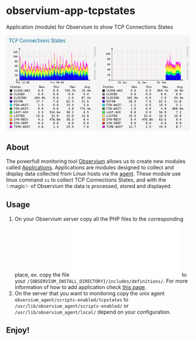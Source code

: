 # observium-app-tcpstates
Application (module) for Observium to show TCP Connections States

![](screen-preview.png)

## About
The powerfull monitoring tool [Observium](https://www.observium.org/) allows us to create new modules called [Applications](https://docs.observium.org/apps/). Applications are modules designed to collect and display data collected from Linux hosts via the [agent](https://docs.observium.org/unix_agent/). These module use linux command ```ss``` to collect TCP Connections States, and with the ✨magic✨ of Observium the data is processed, stored and displayed.

## Usage

1. On your Observium server copy all the PHP files to the corresponding place, ex. copy the file ![](includes/definitions/rrdtypes.inc.php) to your ```/{OBSERVIUM_INSTALL_DIRECTORY}/includes/definitions/```. For more information of how to add application check [this page](https://docs.observium.org/developing/add_app/).
2. On the server that you want to monitoring copy the unix agent ```observium_agent/scripts-enabled/tcpstates``` to ```/usr/lib/observium_agent/scripts-enabled/``` or ```/usr/lib/observium_agent/local/``` depend on your configuration.

## Enjoy!
